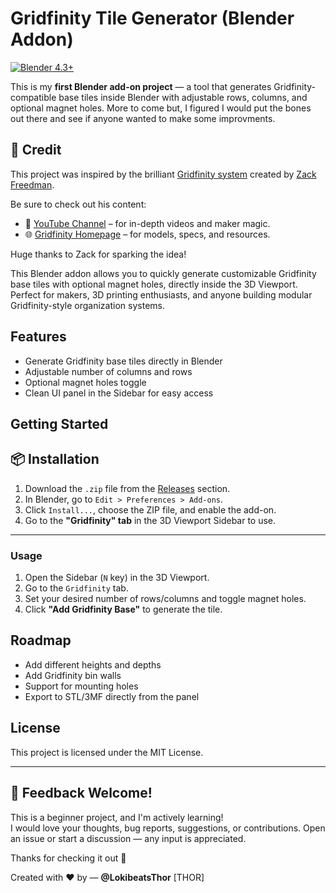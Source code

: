 # Gridfinity Tile Generator (Blender Addon)
[![Blender 4.3+](https://img.shields.io/badge/Blender-4.3%2B-orange)](https://www.blender.org/)

This is my **first Blender add-on project** — a tool that generates Gridfinity-compatible base tiles inside Blender with adjustable rows, columns, and optional magnet holes. More to come but, I figured I would put the bones out there and see if anyone wanted to make some improvments.

## 🙏 Credit

This project was inspired by the brilliant [Gridfinity system](https://zackfreedman.com/gridfinity/) created by [Zack Freedman](https://www.youtube.com/@ZackFreedman).

Be sure to check out his content:
- 🎥 [YouTube Channel](https://www.youtube.com/@ZackFreedman) – for in-depth videos and maker magic.
- 🌐 [Gridfinity Homepage](https://zackfreedman.com/gridfinity/) – for models, specs, and resources.

Huge thanks to Zack for sparking the idea!

This Blender addon allows you to quickly generate customizable Gridfinity base tiles with optional magnet holes, directly inside the 3D Viewport. Perfect for makers, 3D printing enthusiasts, and anyone building modular Gridfinity-style organization systems.

## Features

- Generate Gridfinity base tiles directly in Blender
- Adjustable number of columns and rows
- Optional magnet holes toggle
- Clean UI panel in the Sidebar for easy access

## Getting Started

## 📦 Installation

1. Download the `.zip` file from the [Releases](https://github.com/LokibeatsThor/Gridfinity-Blender-Add-On/releases) section.
2. In Blender, go to `Edit > Preferences > Add-ons`.
3. Click `Install...`, choose the ZIP file, and enable the add-on.
4. Go to the **"Gridfinity" tab** in the 3D Viewport Sidebar to use.

---



### Usage

1. Open the Sidebar (`N` key) in the 3D Viewport.
2. Go to the `Gridfinity` tab.
3. Set your desired number of rows/columns and toggle magnet holes.
4. Click **"Add Gridfinity Base"** to generate the tile.

## Roadmap

- Add different heights and depths
- Add Gridfinity bin walls
- Support for mounting holes
- Export to STL/3MF directly from the panel

## License

This project is licensed under the MIT License.

---
## 🧪 Feedback Welcome!

This is a beginner project, and I'm actively learning!  
I would love your thoughts, bug reports, suggestions, or contributions. Open an issue or start a discussion — any input is appreciated.

Thanks for checking it out 🙏


Created with ❤️ by — **@LokibeatsThor** [THOR]
